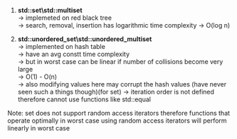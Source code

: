 1. **std::set\std::multiset**\
-> implemeted on red black tree\
-> search, removal, insertion has logarithmic time complexity
-> O(log n)

2. **std::unordered_set\std::unordered_multiset**\
-> implemented on hash table\
-> have an avg constt time complexity\
-> but in worst case can be linear if number of collisions become very large\
-> O(1) - O(n)\
-> also modifying values here may corrupt the hash values (have never seen such a things though)(for set)
-> iteration order is not defined therefore cannot use functions like std::equal

Note: set does not support random access iterators therefore functions that operate optimally in worst case using random access iterators will perform linearly in worst case
